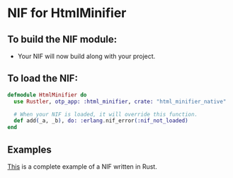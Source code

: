 # NIF for HtmlMinifier

## To build the NIF module:

- Your NIF will now build along with your project.

## To load the NIF:

```elixir
defmodule HtmlMinifier do
  use Rustler, otp_app: :html_minifier, crate: "html_minifier_native"

  # When your NIF is loaded, it will override this function.
  def add(_a, _b), do: :erlang.nif_error(:nif_not_loaded)
end
```

## Examples

[This](https://github.com/rusterlium/NifIo) is a complete example of a NIF written in Rust.
